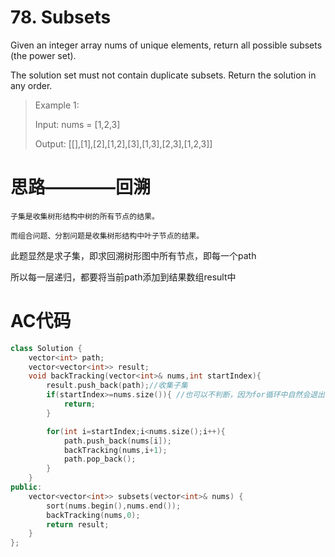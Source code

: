 # 78. Subsets
Given an integer array nums of unique elements, return all possible subsets (the power set).

The solution set must not contain duplicate subsets. Return the solution in any order.

> Example 1:
>
> Input: nums = [1,2,3]
>
> Output: [[],[1],[2],[1,2],[3],[1,3],[2,3],[1,2,3]]

# 思路————回溯
    子集是收集树形结构中树的所有节点的结果。

    而组合问题、分割问题是收集树形结构中叶子节点的结果。

此题显然是求子集，即求回溯树形图中所有节点，即每一个path

所以每一层递归，都要将当前path添加到结果数组result中

# AC代码
```c++
class Solution {
    vector<int> path;
    vector<vector<int>> result;
    void backTracking(vector<int>& nums,int startIndex){
        result.push_back(path);//收集子集
        if(startIndex>=nums.size()){ //也可以不判断，因为for循环中自然会退出
            return;
        }

        for(int i=startIndex;i<nums.size();i++){
            path.push_back(nums[i]);
            backTracking(nums,i+1);
            path.pop_back();
        }
    }
public:
    vector<vector<int>> subsets(vector<int>& nums) {
        sort(nums.begin(),nums.end());
        backTracking(nums,0);
        return result;
    }
};
```

